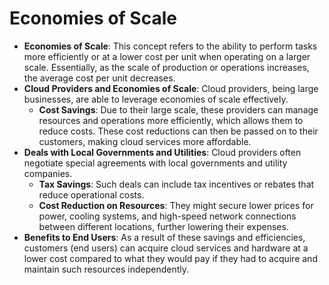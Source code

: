 # Economies of Scale

- **Economies of Scale**: This concept refers to the ability to perform tasks more efficiently or at a lower cost per unit when operating on a larger scale. Essentially, as the scale of production or operations increases, the average cost per unit decreases.
- **Cloud Providers and Economies of Scale**: Cloud providers, being large businesses, are able to leverage economies of scale effectively.
  - **Cost Savings**: Due to their large scale, these providers can manage resources and operations more efficiently, which allows them to reduce costs. These cost reductions can then be passed on to their customers, making cloud services more affordable.
- **Deals with Local Governments and Utilities**: Cloud providers often negotiate special agreements with local governments and utility companies.
  - **Tax Savings**: Such deals can include tax incentives or rebates that reduce operational costs. 
  - **Cost Reduction on Resources**: They might secure lower prices for power, cooling systems, and high-speed network connections between different locations, further lowering their expenses.
- **Benefits to End Users**: As a result of these savings and efficiencies, customers (end users) can acquire cloud services and hardware at a lower cost compared to what they would pay if they had to acquire and maintain such resources independently.
